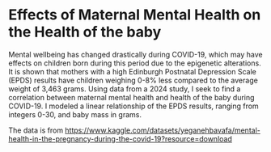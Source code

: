 # Effects of Maternal Mental Health on the Health of the baby
Mental wellbeing has changed drastically during COVID-19, which may have effects on children born during this period due to the epigenetic alterations. It is shown that mothers with a high Edinburgh Postnatal Depression Scale (EPDS) results have children weighing 0-8% less compared to the average weight of 3,463 grams. Using data from a 2024 study, I seek to find a correlation between maternal mental health and health of the baby during COVID-19. I modeled a linear relationship of the EPDS results, ranging from integers 0-30, and baby mass in grams. 

The data is from https://www.kaggle.com/datasets/yeganehbavafa/mental-health-in-the-pregnancy-during-the-covid-19?resource=download
